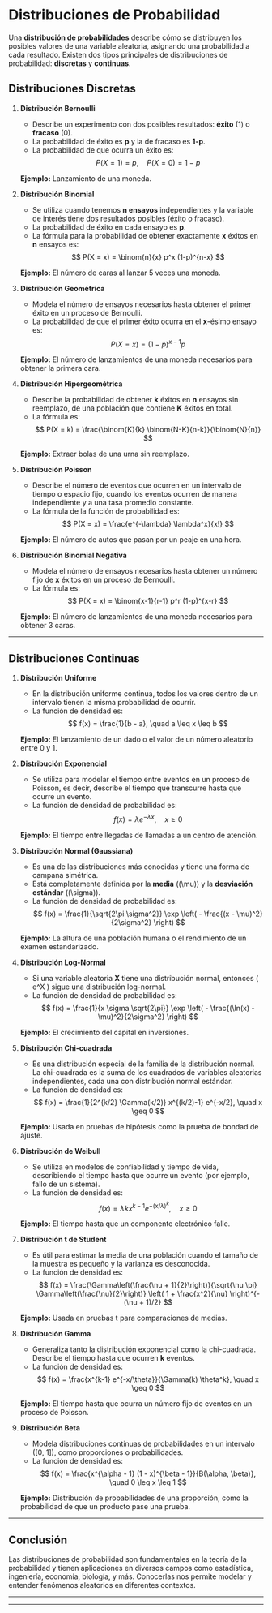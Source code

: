 # Distribuciones de Probabilidad

Una **distribución de probabilidades** describe cómo se distribuyen los posibles valores de una variable aleatoria, asignando una probabilidad a cada resultado. Existen dos tipos principales de distribuciones de probabilidad: **discretas** y **continuas**.

## Distribuciones Discretas

1. **Distribución Bernoulli**
   - Describe un experimento con dos posibles resultados: **éxito** (1) o **fracaso** (0).
   - La probabilidad de éxito es **p** y la de fracaso es **1-p**.
   - La probabilidad de que ocurra un éxito es:
   $$
   P(X = 1) = p, \quad P(X = 0) = 1 - p
   $$

   **Ejemplo:** Lanzamiento de una moneda.

2. **Distribución Binomial**
   - Se utiliza cuando tenemos **n ensayos** independientes y la variable de interés tiene dos resultados posibles (éxito o fracaso).
   - La probabilidad de éxito en cada ensayo es **p**.
   - La fórmula para la probabilidad de obtener exactamente **x** éxitos en **n** ensayos es:
   $$
   P(X = x) = \binom{n}{x} p^x (1-p)^{n-x}
   $$

   **Ejemplo:** El número de caras al lanzar 5 veces una moneda.

3. **Distribución Geométrica**
   - Modela el número de ensayos necesarios hasta obtener el primer éxito en un proceso de Bernoulli.
   - La probabilidad de que el primer éxito ocurra en el **x**-ésimo ensayo es:
   $$
   P(X = x) = (1 - p)^{x-1} p
   $$

   **Ejemplo:** El número de lanzamientos de una moneda necesarios para obtener la primera cara.

4. **Distribución Hipergeométrica**
   - Describe la probabilidad de obtener **k** éxitos en **n** ensayos sin reemplazo, de una población que contiene **K** éxitos en total.
   - La fórmula es:
   $$
   P(X = k) = \frac{\binom{K}{k} \binom{N-K}{n-k}}{\binom{N}{n}}
   $$

   **Ejemplo:** Extraer bolas de una urna sin reemplazo.

5. **Distribución Poisson**
   - Describe el número de eventos que ocurren en un intervalo de tiempo o espacio fijo, cuando los eventos ocurren de manera independiente y a una tasa promedio constante.
   - La fórmula de la función de probabilidad es:
   $$
   P(X = x) = \frac{e^{-\lambda} \lambda^x}{x!}
   $$

   **Ejemplo:** El número de autos que pasan por un peaje en una hora.

6. **Distribución Binomial Negativa**
   - Modela el número de ensayos necesarios hasta obtener un número fijo de **x** éxitos en un proceso de Bernoulli.
   - La fórmula es:
   $$
   P(X = x) = \binom{x-1}{r-1} p^r (1-p)^{x-r}
   $$

   **Ejemplo:** El número de lanzamientos de una moneda necesarios para obtener 3 caras.

---

## Distribuciones Continuas

1. **Distribución Uniforme**
   - En la distribución uniforme continua, todos los valores dentro de un intervalo tienen la misma probabilidad de ocurrir.
   - La función de densidad es:
   $$
   f(x) = \frac{1}{b - a}, \quad a \leq x \leq b
   $$

   **Ejemplo:** El lanzamiento de un dado o el valor de un número aleatorio entre 0 y 1.

2. **Distribución Exponencial**
   - Se utiliza para modelar el tiempo entre eventos en un proceso de Poisson, es decir, describe el tiempo que transcurre hasta que ocurre un evento.
   - La función de densidad de probabilidad es:
   $$
   f(x) = \lambda e^{-\lambda x}, \quad x \geq 0
   $$

   **Ejemplo:** El tiempo entre llegadas de llamadas a un centro de atención.

3. **Distribución Normal (Gaussiana)**
   - Es una de las distribuciones más conocidas y tiene una forma de campana simétrica.
   - Está completamente definida por la **media** (\(\mu\)) y la **desviación estándar** (\(\sigma\)).
   - La función de densidad de probabilidad es:
   $$
   f(x) = \frac{1}{\sqrt{2\pi \sigma^2}} \exp \left( - \frac{(x - \mu)^2}{2\sigma^2} \right)
   $$

   **Ejemplo:** La altura de una población humana o el rendimiento de un examen estandarizado.

4. **Distribución Log-Normal**
   - Si una variable aleatoria **X** tiene una distribución normal, entonces \( e^X \) sigue una distribución log-normal.
   - La función de densidad de probabilidad es:
   $$
   f(x) = \frac{1}{x \sigma \sqrt{2\pi}} \exp \left( - \frac{(\ln(x) - \mu)^2}{2\sigma^2} \right)
   $$

   **Ejemplo:** El crecimiento del capital en inversiones.

5. **Distribución Chi-cuadrada**
   - Es una distribución especial de la familia de la distribución normal. La chi-cuadrada es la suma de los cuadrados de variables aleatorias independientes, cada una con distribución normal estándar.
   - La función de densidad es:
   $$
   f(x) = \frac{1}{2^{k/2} \Gamma(k/2)} x^{(k/2)-1} e^{-x/2}, \quad x \geq 0
   $$

   **Ejemplo:** Usada en pruebas de hipótesis como la prueba de bondad de ajuste.

6. **Distribución de Weibull**
   - Se utiliza en modelos de confiabilidad y tiempo de vida, describiendo el tiempo hasta que ocurre un evento (por ejemplo, fallo de un sistema).
   - La función de densidad es:
   $$
   f(x) = \lambda k x^{k-1} e^{-(x/\lambda)^k}, \quad x \geq 0
   $$

   **Ejemplo:** El tiempo hasta que un componente electrónico falle.

7. **Distribución t de Student**
   - Es útil para estimar la media de una población cuando el tamaño de la muestra es pequeño y la varianza es desconocida.
   - La función de densidad es:
   $$
   f(x) = \frac{\Gamma\left(\frac{\nu + 1}{2}\right)}{\sqrt{\nu \pi} \Gamma\left(\frac{\nu}{2}\right)} \left( 1 + \frac{x^2}{\nu} \right)^{-(\nu + 1)/2}
   $$

   **Ejemplo:** Usada en pruebas t para comparaciones de medias.

8. **Distribución Gamma**
   - Generaliza tanto la distribución exponencial como la chi-cuadrada. Describe el tiempo hasta que ocurren **k** eventos.
   - La función de densidad es:
   $$
   f(x) = \frac{x^{k-1} e^{-x/\theta}}{\Gamma(k) \theta^k}, \quad x \geq 0
   $$

   **Ejemplo:** El tiempo hasta que ocurra un número fijo de eventos en un proceso de Poisson.

9. **Distribución Beta**
   - Modela distribuciones continuas de probabilidades en un intervalo \([0, 1]\), como proporciones o probabilidades.
   - La función de densidad es:
   $$
   f(x) = \frac{x^{\alpha - 1} (1 - x)^{\beta - 1}}{B(\alpha, \beta)}, \quad 0 \leq x \leq 1
   $$

   **Ejemplo:** Distribución de probabilidades de una proporción, como la probabilidad de que un producto pase una prueba.

---

## Conclusión

Las distribuciones de probabilidad son fundamentales en la teoría de la probabilidad y tienen aplicaciones en diversos campos como estadística, ingeniería, economía, biología, y más. Conocerlas nos permite modelar y entender fenómenos aleatorios en diferentes contextos.

---
---